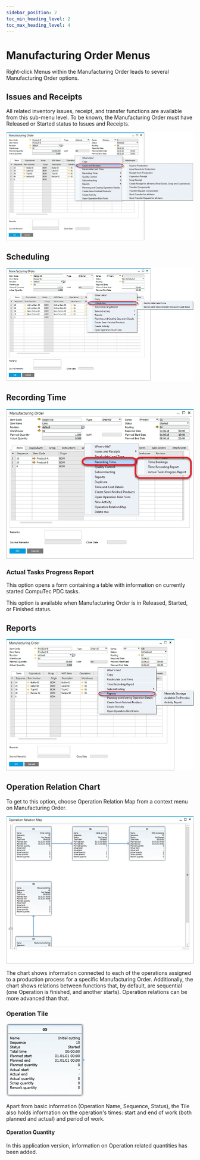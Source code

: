 ```yaml
---
sidebar_position: 2
toc_min_heading_level: 2
toc_max_heading_level: 4
---
```


# Manufacturing Order Menus

Right-click Menus within the Manufacturing Order leads to several Manufacturing Order options.

## Issues and Receipts

All related inventory issues, receipt, and transfer functions are available from this sub-menu level. To be known, the Manufacturing Order must have Released or Started status to Issues and Receipts.

![Issues and Receipts](./media/manufacturing-order-menus/issues-and-receipts.webp)

## Scheduling

![Scheduling](./media/manufacturing-order-menus/scheduling.webp)

## Recording Time

![Recording Time](./media/manufacturing-order-menus/recording-time.webp)

### Actual Tasks Progress Report

This option opens a form containing a table with information on currently started CompuTec PDC tasks.

This option is available when Manufacturing Order is in Released, Started, or Finished status.

## Reports

![Reports](./media/manufacturing-order-menus/reports.webp)

## Operation Relation Chart

To get to this option, choose Operation Relation Map from a context menu on Manufacturing Order.

![Operation Relation Chart](./media/manufacturing-order-menus/orm.webp)

The chart shows information connected to each of the operations assigned to a production process for a specific Manufacturing Order. Additionally, the chart shows relations between functions that, by default, are sequential (one Operation is finished, and another starts). Operation relations can be more advanced than that.

### Operation Tile

![Operation Tile](./media/manufacturing-order-menus/operation-tile.webp)

Apart from basic information (Operation Name, Sequence, Status), the Tile also holds information on the operation's times: start and end of work (both planned and actual) and period of work.

#### Operation Quantity

In this application version, information on Operation related quantities has been added.
